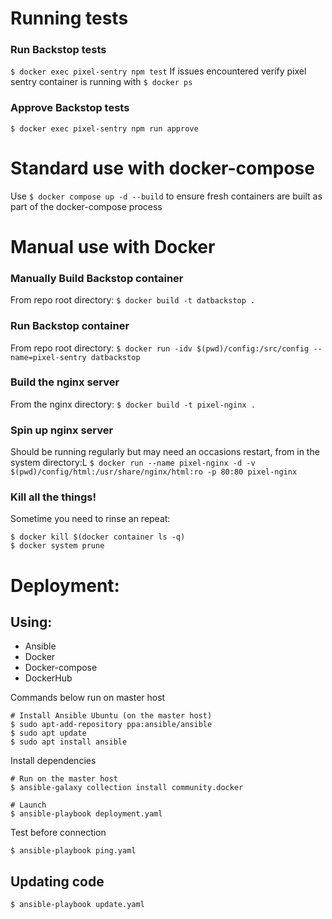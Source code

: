 
# Running tests
### Run Backstop tests
`$ docker exec pixel-sentry npm test`
If issues encountered verify pixel sentry container is running with `$ docker ps`

### Approve Backstop tests
`$ docker exec pixel-sentry npm run approve`


# Standard use with docker-compose
Use `$ docker compose up -d --build` to ensure fresh containers are built as part of the docker-compose process

# Manual use with Docker
### Manually Build Backstop container
From repo root directory:
`$ docker build -t datbackstop .`

### Run Backstop container
From repo root directory:
`$ docker run -idv $(pwd)/config:/src/config --name=pixel-sentry datbackstop`

### Build the nginx server
From the nginx directory:
`$ docker build -t pixel-nginx .`

### Spin up nginx server
Should be running regularly but may need an occasions restart, from in the system directory:L
`$ docker run --name pixel-nginx -d -v $(pwd)/config/html:/usr/share/nginx/html:ro -p 80:80 pixel-nginx`

### Kill all the things!
Sometime you need to rinse an repeat:
```
$ docker kill $(docker container ls -q)
$ docker system prune
```

# Deployment:
## Using: 
* Ansible
* Docker
* Docker-compose
* DockerHub  

Commands below run on master host  

```shell
# Install Ansible Ubuntu (on the master host)
$ sudo apt-add-repository ppa:ansible/ansible
$ sudo apt update
$ sudo apt install ansible
```
Install dependencies 

```shell
# Run on the master host
$ ansible-galaxy collection install community.docker
```

```shell
# Launch
$ ansible-playbook deployment.yaml
```

Test before connection
```shell
$ ansible-playbook ping.yaml
```

## Updating code

```shell
$ ansible-playbook update.yaml 
```